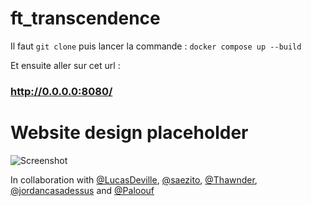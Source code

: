 # ft_transcendence

Il faut ```git clone``` puis lancer la commande :
``` docker compose up --build ```

Et ensuite aller sur cet url :
### http://0.0.0.0:8080/

# Website design placeholder
![Screenshot](transcendence_design.png "Placeholder")


In collaboration with [@LucasDeville](https://github.com/LucasDeville), [@saezito](https://github.com/SAEZITO), [@Thawnder](https://github.com/Thawnder), [@jordancasadessus](https://github.com/jordancasadessus) and [@Paloouf](https://github.com/Paloouf)
